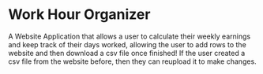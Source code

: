 # Work Hour Organizer

A Website Application that allows a user to calculate their weekly earnings and keep track of their days worked, allowing
the user to add rows to the website and then download a csv file once finished! If the user created a csv file from the 
website before, then they can reupload it to make changes.
